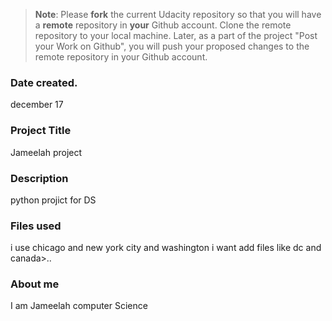 >**Note**: Please **fork** the current Udacity repository so that you will have a **remote** repository in **your** Github account. Clone the remote repository to your local machine. Later, as a part of the project "Post your Work on Github", you will push your proposed changes to the remote repository in your Github account.

### Date created.
december 17
### Project Title
Jameelah project
### Description
python projict for DS

### Files used
i use chicago and new york city and washington
i want add files like dc and canada>.. 


### About me 
I am Jameelah 
computer Science 